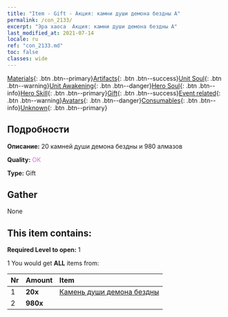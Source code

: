 ```yaml
---
title: "Item - Gift - Акция: камни души демона бездны A"
permalink: /con_2133/
excerpt: "Эра хаоса  Акция: камни души демона бездны A"
last_modified_at: 2021-07-14
locale: ru
ref: "con_2133.md"
toc: false
classes: wide
---
```

 [Materials](/ItemsRU/){: .btn .btn--primary}[Artifacts](/ItemsRU/Artifacts/){: .btn .btn--success}[Unit Soul](/ItemsRU/UnitSoul/){: .btn .btn--warning}[Unit Awakening](/ItemsRU/UnitAwakening/){: .btn .btn--danger}[Hero Soul](/ItemsRU/HeroSoul/){: .btn .btn--info}[Hero Skill](/ItemsRU/HeroSkill/){: .btn .btn--primary}[Gift](/ItemsRU/Gift/){: .btn .btn--success}[Event related](/ItemsRU/Events/){: .btn .btn--warning}[Avatars](/ItemsRU/Avatars/){: .btn .btn--danger}[Consumables](/ItemsRU/Consumables/){: .btn .btn--info}[Unknown](/ItemsRU/Unknown/){: .btn .btn--primary}

## Подробности
 **Описание:** 20 камней души демона бездны и 980 алмазов

 **Quality:** <span style="color: #DA70D6">OK</span>

 **Type:** Gift

## Gather

  None

## This item contains:

 **Required Level to open:** 1

 1 You would get **ALL** items  from:

  | Nr | Amount |     Item    |
  |:---|:-------|:------------|
  | 1 |  **20x** | [Камень души демона бездны](/ItemsRU/unt_355/) |  | 
  | 2 |  **980x** | <i class="fas fa-gem"/> |  | 
